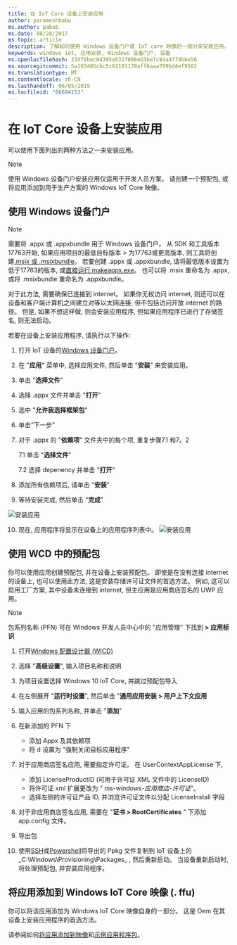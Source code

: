 ```yaml
---
title: 在 IoT Core 设备上安装应用
author: parameshbabu
ms.author: pabab
ms.date: 08/28/2017
ms.topic: article
description: 了解如何使用 Windows 设备门户或 IoT core 映像的一部分来安装应用。
keywords: windows iot, 应用安装, Windows 设备门户, 设备
ms.openlocfilehash: 23df6bec04395eb31f066eb3befc84a4ff4bbe56
ms.sourcegitcommit: 5a103405cbc5c61101139aff6aaa709bd4ef9582
ms.translationtype: MT
ms.contentlocale: zh-CN
ms.lasthandoff: 06/05/2019
ms.locfileid: "66694153"
---
```

# <a name="install-your-app-on-an-iot-core-device"></a>在 IoT Core 设备上安装应用
可以使用下面列出的两种方法之一来安装应用。

> [!NOTE]
> 使用 Windows 设备门户安装应用仅适用于开发人员方案。
> 请创建一个预配包, 或将应用添加到用于生产方案的 Windows IoT Core 映像。

## <a name="using-windows-device-portal"></a>使用 Windows 设备门户

> [!NOTE]
> 需要将 .appx 或 .appxbundle 用于 Windows 设备门户。 从 SDK 和工具版本17763开始, 如果应用项目的最低目标版本 > 为17763或更高版本, 则工具将创建[.msix 或 .msixbundle](https://developercommunity.visualstudio.com/content/problem/391934/makeappx-now-creates-msix-files-instead-of-appx.html)。
> 若要创建 .appx 或 .appxbundle, 请将最低版本设置为低于17763的版本, 或[直接运行 makeappx.exe](https://docs.microsoft.com/en-us/windows/desktop/appxpkg/make-appx-package--makeappx-exe-#command-line-syntax)。 也可以将 .msix 重命名为 .appx, 或将 .msixbundle 重命名为 .appxbundle。

对于此方法, 需要确保已连接到 internet。 如果你无权访问 internet, 则还可以在设备和客户端计算机之间建立对等以太网连接, 但不包括访问开放 internet 的路径。 但是, 如果不想这样做, 则会安装应用程序, 但如果应用程序已进行了存储签名, 则无法启动。

若要在设备上安装应用程序, 请执行以下操作:

1. 打开 IoT 设备的[Windows 设备门户](https://docs.microsoft.com/windows/iot-core/manage-your-device/deviceportal)。

2. 在 "**应用**" 菜单中, 选择应用文件, 然后单击 "**安装**" 来安装应用。

3. 单击 "**选择文件**"

4. 选择 .appx 文件并单击 "**打开**"

5. 选中 "**允许我选择框架包**"

6. 单击“下一步”

7. 对于 .appx 的 "**依赖项**" 文件夹中的每个项, 重复步骤7.1 和7。2

    7.1 单击 "**选择文件**"

    7.2 选择 depenency 并单击 "**打开**"

8. 添加所有依赖项后, 请单击 "**安装**"

9. 等待安装完成, 然后单击 "**完成**"

 ![安装应用](../media/AppInstaller/install-app.gif)

10. 现在, 应用程序将显示在设备上的应用程序列表中。
 ![安装应用](../media/AppInstaller/install-app.gif)


## <a name="using-provisioning-package-from-wcd"></a>使用 WCD 中的预配包
你可以使用应用创建预配包, 并在设备上安装预配包。 即使是在没有连接 internet 的设备上, 也可以使用此方法, 这是安装存储许可证文件的首选方法。 例如, 这可以启用工厂方案, 其中设备未连接到 internet, 但主应用是应用商店签名的 UWP 应用。

> [!NOTE]
> 包系列名称 (PFN) 可在 Windows 开发人员中心中的 "应用管理" 下找到 **> 应用标识**

1. 打开[Windows 配置设计器 (WICD)](https://docs.microsoft.com/windows/configuration/provisioning-packages/provisioning-install-icd)

2. 选择 "**高级设置**", 输入项目名称和说明

3. 为项目设置选择 Windows 10 IoT Core, 并跳过预配包导入

4. 在左侧展开 "**运行时设置**", 然后单击 "**通用应用安装 > 用户上下文应用**

5. 输入应用的包系列名称, 并单击 "**添加**"

6. 在新添加的 PFN 下
    - 添加 Appx 及其依赖项
    - 将 d 设置为 "强制关闭目标应用程序"

7. 对于应用商店签名应用, 需要指定许可证。 在 UserContextAppLicense 下,
    - 添加 LicenseProductID (可用于许可证 XML 文件中的 LicenseID)
    - 将许可证 xml 扩展更改为 " *ms-windows-应用商店-许可证*"。
    - 选择左侧的许可证产品 ID, 并浏览许可证文件以分配 LicenseInstall 字段

8. 对于非应用商店签名应用, 需要在 "**证书 > RootCertificates** " 下添加 app.config 文件。 

9. 导出包

10. 使用[SSH](../connect-your-device/SSH.md)或[Powershell](../connect-your-device/powershell.md)将导出的 Ppkg 文件复制到 IoT 设备上的_C:\Windows\Provisioning\Packages_ , 然后重新启动。 当设备重新启动时, 将处理预配包, 并安装应用程序。


## <a name="add-the-app-to-the-windows-iot-core-imageffu"></a>将应用添加到 Windows IoT Core 映像 (. ffu)
你可以将该应用添加为 Windows IoT Core 映像自身的一部分。
这是 Oem 在其设备上安装应用程序的首选方法。

请参阅如何[将应用添加到映像](https://docs.microsoft.com/windows-hardware/manufacture/iot/deploy-your-app-with-a-standard-board)和[示例应用程序包](https://github.com/ms-iot/iot-adk-addonkit/tree/master/Workspace/Source-arm/Packages/Appx.IoTCoreDefaultApp)。

